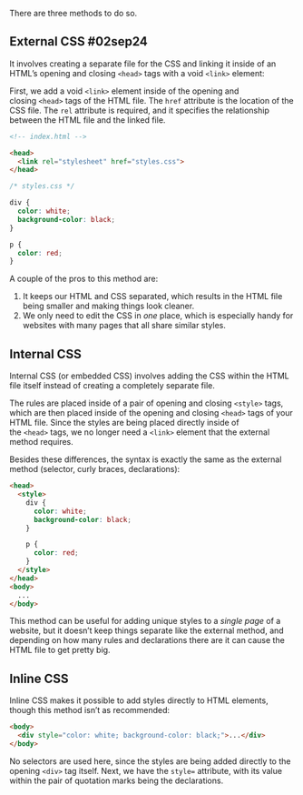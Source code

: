 There are three methods to do so.
## External CSS    #02sep24 
It involves creating a separate file for the CSS and linking it inside of an HTML’s opening and closing `<head>` tags with a void `<link>` element:

First, we add a void `<link>` element inside of the opening and closing `<head>` tags of the HTML file. 
The `href` attribute is the location of the CSS file.
The `rel` attribute is required, and it specifies the relationship between the HTML file and the linked file.

```html
<!-- index.html -->

<head>
  <link rel="stylesheet" href="styles.css">
</head>
```
```css
/* styles.css */

div {
  color: white;
  background-color: black;
}

p {
  color: red;
}
```

A couple of the pros to this method are:
1. It keeps our HTML and CSS separated, which results in the HTML file being smaller and making things look cleaner.
2. We only need to edit the CSS in _one_ place, which is especially handy for websites with many pages that all share similar styles.

## Internal CSS

Internal CSS (or embedded CSS) involves adding the CSS within the HTML file itself instead of creating a completely separate file. 

The rules are placed inside of a pair of opening and closing `<style>` tags, which are then placed inside of the opening and closing `<head>` tags of your HTML file. 
Since the styles are being placed directly inside of the `<head>` tags, we no longer need a `<link>` element that the external method requires.

Besides these differences, the syntax is exactly the same as the external method (selector, curly braces, declarations):

```html
<head>
  <style>
    div {
      color: white;
      background-color: black;
    }

    p {
      color: red;
    }
  </style>
</head>
<body>
  ...
</body>
```

This method can be useful for adding unique styles to a _single page_ of a website, but it doesn’t keep things separate like the external method, and depending on how many rules and declarations there are it can cause the HTML file to get pretty big.

## Inline CSS

Inline CSS makes it possible to add styles directly to HTML elements, though this method isn’t as recommended:

```html
<body>
  <div style="color: white; background-color: black;">...</div>
</body>
```

No selectors are used here, since the styles are being added directly to the opening `<div>` tag itself. 
Next, we have the `style=` attribute, with its value within the pair of quotation marks being the declarations.
